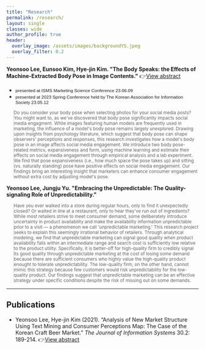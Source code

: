 ```yaml
---  
title: "Research"
permalink: /research/
layout: single
classes: wide
author_profile: true
header:
  overlay_image: /assets/images/backgroundYS.jpeg
  overlay_filter: 0.2
---
```



**Yeonsoo Lee, Eunsoo Kim, Hye-jin Kim. "The Body Speaks: the Effects of Machine-Extracted Body Pose in Image Contents."** &#x1F449;[View abstract](https://soo-13.github.io/research1/) 
- <span style="font-size: smaller; font-family: Montserrat, sans-serif;">presented at ISMS Marketing Science Conference 23.06.09 </span> 
- <span style="font-size: smaller; font-family: Montserrat, sans-serif;">presented at 2023 Spring Conference held by The Korean Association for Information Society 23.05.12</span> <br>
<blockquote style="margin-left: 1.5em; padding-left: 0; font-size: smaller;">
  Do you consider your body pose when selecting photos for your social media posts? You might want to, as we've discovered that body pose significantly impacts social media engagment. While images featuring human models are frequently used in marketing, the influence of a model's body pose remains largely unexplored. Drawing upon insights from psychology literature, which suggest that body pose can shape observers' perceptions and responses, this research investigates how a model's body pose in an image affects social media engagement. We introduce two body pose-related metrics, expansiveness and form, using machine learning and estimate their effects on social media engagement through empirical analysis and a lab experiment. We find that pose expansiveness (i.e., how much space the pose takes up) and sitting (vs. naturally standing) pose have positive effects on social media engagement. Our findings bring an interesting insight that marketers can enhance consumer engagement without extra cost by adjusting model's pose.
</blockquote>

**Yeonsoo Lee, Jungju Yu. "Embracing the Unpredictable: The Quality-signaling Role of Unpredictability."** <br>
<blockquote style="margin-left: 1.5em; padding-left: 0; font-size: smaller;">
  Have you ever walked into a store during regular hours, only to find it unexpectedly closed? Or waited in line at a restaurant, only to hear they've run out of ingredients? While most retailers strive to meet consumer demand, some deliberately introduce uncertainty in product availability and make the availability information unpredictable prior to a visit — a phenomenon we call 'unpredictable marketing.' This research project seeks to explain this seemingly irrational behavior of retailers. Through analytical modeling, we find that unpredictable marketing can signal good quality when product availability falls within an intermediate range and search cost is sufficiently low relative to the product utility. Specifically, it is better-off for high-quality firm to credibly signal its good quality through unpredictable marketing at the cost of losing some demand because there are sufficient consumers who highly value the high-quality product enought to tolerate unpredictability. The low-quality firm, on the other hand, cannot mimic this strategy because few customers would risk unpredictability for the low-quality product. Our findings suggest that unpredictable marketing can be an effective strategy under specific conditions despite the risk of missing out on some demands.
</blockquote>

---
## Publications
- Yeonsoo Lee, Hye-jin Kim (2021). “Analysis of New Market Structure Using Text Mining and Consumer Perceptions Map: The Case of the Korean Craft Beer Market.” *The Journal of Information Systems* 30.2: 189-214. &#x1F449;[View abstract](https://soo-13.github.io/research0/) <br>

<!-- 
---
## Presentation

- The Body Speaks: the Effects of Machine-Extracted Body Pose in Image Contents
  - ISMS Marketing Science Conference, Miami, United States 23.06.09 *(scheduled)*
  - The Korean Association for Information Society, Seoul, Korea 23.05.12 -->
